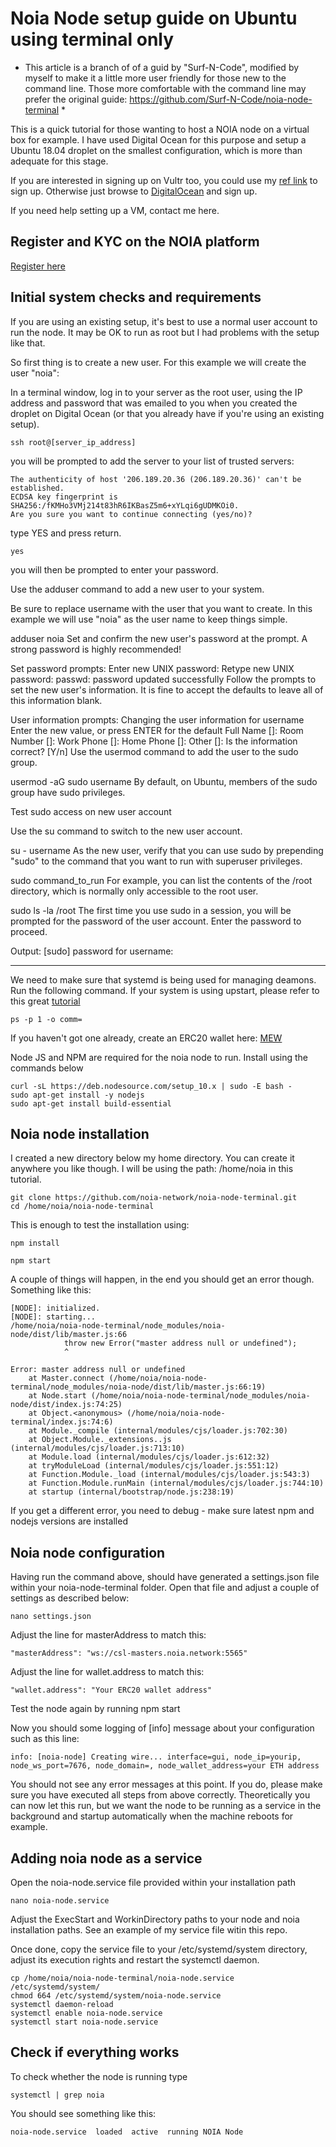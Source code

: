 Noia Node setup guide on Ubuntu using terminal only
==================

* This article is a branch of of a guid by "Surf-N-Code", modified by myself to make it a little
more user friendly for those new to the command line.
Those more comfortable with the command line may prefer the original
guide: https://github.com/Surf-N-Code/noia-node-terminal *

This is a quick tutorial for those wanting to host a NOIA node on a virtual box for example. I have used Digital Ocean for this purpose and setup a Ubuntu 18.04 droplet on the smallest configuration, which is more than adequate for this stage.

If you are interested in signing up on Vultr too, you could use my [ref link](https://m.do.co/c/a2f92f54df25) to sign up. Otherwise just browse to [DigitalOcean](https://www.digitalocean.com) and sign up.

If you need help setting up a VM, contact me here.

Register and KYC on the NOIA platform
-------------
[Register here](https://dashboard.noia.network/r/0d304917)

Initial system checks and requirements
-------------

If you are using an existing setup, it's best to use a normal user account to run the node. It may be OK to run as root but I had problems with the setup like that.

So first thing is to create a new user. For this example we will create the user "noia":

In a terminal window, log in to your server as the root user, using the IP address and password that was emailed to you when you created the droplet on Digital Ocean (or that you already have if you're using an existing setup).

    ssh root@[server_ip_address]
    
you will be prompted to add the server to your list of trusted servers:

    The authenticity of host '206.189.20.36 (206.189.20.36)' can't be established.
    ECDSA key fingerprint is SHA256:/fKMHo3VMj214t83hR6IKBasZ5m6+xYLqi6gUDMKOi0.
    Are you sure you want to continue connecting (yes/no)? 
    
type YES and press return.

	yes

you will then be prompted to enter your password.

Use the adduser command to add a new user to your system.

Be sure to replace username with the user that you want to create. In this example we will use "noia" as the user name to keep things simple.

adduser noia
Set and confirm the new user's password at the prompt. A strong password is highly recommended!

Set password prompts:
Enter new UNIX password:
Retype new UNIX password:
passwd: password updated successfully
Follow the prompts to set the new user's information. It is fine to accept the defaults to leave all of this information blank.

User information prompts:
Changing the user information for username
Enter the new value, or press ENTER for the default
    Full Name []:
    Room Number []:
    Work Phone []:
    Home Phone []:
    Other []:
Is the information correct? [Y/n]
Use the usermod command to add the user to the sudo group.

usermod -aG sudo username
By default, on Ubuntu, members of the sudo group have sudo privileges.

Test sudo access on new user account

Use the su command to switch to the new user account.

su - username
As the new user, verify that you can use sudo by prepending "sudo" to the command that you want to run with superuser privileges.

sudo command_to_run
For example, you can list the contents of the /root directory, which is normally only accessible to the root user.

sudo ls -la /root
The first time you use sudo in a session, you will be prompted for the password of the user account. Enter the password to proceed.

Output:
[sudo] password for username:





--------

We need to make sure that systemd is being used for managing deamons. Run the following command. If your system is using upstart, please refer to this great [tutorial]( https://www.digitalocean.com/community/tutorials/the-upstart-event-system-what-it-is-and-how-to-use-it)

    ps -p 1 -o comm=

If you haven't got one already, create an ERC20 wallet here: [MEW](https://www.myetherwallet.com/)

Node JS and NPM are required for the noia node to run. Install using the commands below

    curl -sL https://deb.nodesource.com/setup_10.x | sudo -E bash -
    sudo apt-get install -y nodejs
    sudo apt-get install build-essential

Noia node installation
------------
I created a new directory below my home directory. You can create it anywhere you like though. I will be using the path: /home/noia in this tutorial.

    git clone https://github.com/noia-network/noia-node-terminal.git
    cd /home/noia/noia-node-terminal

This is enough to test the installation using:

    npm install

    npm start

A couple of things will happen, in the end you should get an error though. Something like this:

    [NODE]: initialized.
    [NODE]: starting...
    /home/noia/noia-node-terminal/node_modules/noia-node/dist/lib/master.js:66
                throw new Error("master address null or undefined");
                ^

    Error: master address null or undefined
        at Master.connect (/home/noia/noia-node-terminal/node_modules/noia-node/dist/lib/master.js:66:19)
        at Node.start (/home/noia/noia-node-terminal/node_modules/noia-node/dist/index.js:74:25)
        at Object.<anonymous> (/home/noia/noia-node-terminal/index.js:74:6)
        at Module._compile (internal/modules/cjs/loader.js:702:30)
        at Object.Module._extensions..js (internal/modules/cjs/loader.js:713:10)
        at Module.load (internal/modules/cjs/loader.js:612:32)
        at tryModuleLoad (internal/modules/cjs/loader.js:551:12)
        at Function.Module._load (internal/modules/cjs/loader.js:543:3)
        at Function.Module.runMain (internal/modules/cjs/loader.js:744:10)
        at startup (internal/bootstrap/node.js:238:19)

If you get a different error, you need to debug - make sure latest npm and nodejs versions are installed

Noia node configuration
-------------

Having run the command above, should have generated a settings.json file within your noia-node-terminal folder. Open that file and adjust a couple of settings as described below:

    nano settings.json

Adjust the line for masterAddress to match this:

    "masterAddress": "ws://csl-masters.noia.network:5565"

Adjust the line for wallet.address to match this:

    "wallet.address": "Your ERC20 wallet address"

Test the node again by running
    npm start

Now you should some logging of [info] message about your configuration such as this line:

    info: [noia-node] Creating wire... interface=gui, node_ip=yourip, node_ws_port=7676, node_domain=, node_wallet_address=your ETH address

You should not see any error messages at this point. If you do, please make sure you have executed all steps from above correctly. Theoretically you can now let this run, but we want the node to be running as a service in the background and startup automatically when the machine reboots for example.

Adding noia node as a service
-------------
Open the noia-node.service file provided within your installation path

    nano noia-node.service

Adjust the ExecStart and WorkinDirectory paths to your node and noia installation paths. See an example of my service file witin this repo.

Once done, copy the service file to your /etc/systemd/system directory, adjust its execution rights and restart the systemctl daemon.

    cp /home/noia/noia-node-terminal/noia-node.service /etc/systemd/system/
    chmod 664 /etc/systemd/system/noia-node.service
    systemctl daemon-reload
    systemctl enable noia-node.service
    systemctl start noia-node.service

Check if everything works
------------

To check whether the node is running type

    systemctl | grep noia

You should see something like this:

    noia-node.service  loaded  active  running NOIA Node

